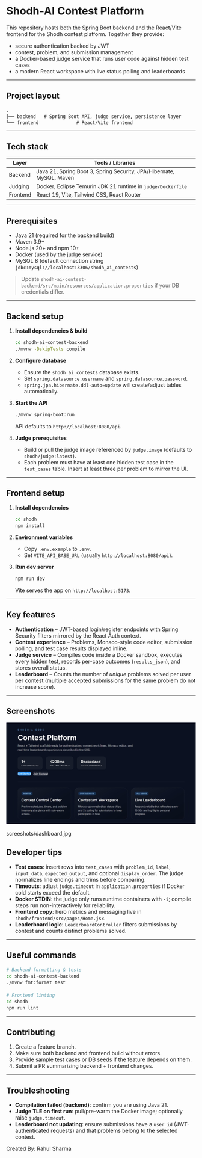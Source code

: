 # Shodh-AI Contest Platform 

This repository hosts both the Spring Boot backend and the React/Vite frontend for the Shodh contest platform.  Together they provide:

- secure authentication backed by JWT
- contest, problem, and submission management
- a Docker-based judge service that runs user code against hidden test cases
- a modern React workspace with live status polling and leaderboards

---

## Project layout

```
.
├── backend   # Spring Boot API, judge service, persistence layer
└── frontend              # React/Vite frontend
```

---

## Tech stack

| Layer      | Tools / Libraries |
|------------|-------------------|
| Backend    | Java 21, Spring Boot 3, Spring Security, JPA/Hibernate, MySQL, Maven |
| Judging    | Docker, Eclipse Temurin JDK 21 runtime in `judge/Dockerfile` |
| Frontend   | React 19, Vite, Tailwind CSS, React Router |

---

## Prerequisites

- Java 21 (required for the backend build)
- Maven 3.9+
- Node.js 20+ and npm 10+
- Docker (used by the judge service)
- MySQL 8 (default connection string `jdbc:mysql://localhost:3306/shodh_ai_contests`)

> Update `shodh-ai-contest-backend/src/main/resources/application.properties` if your DB credentials differ.

---

## Backend setup

1. **Install dependencies & build**
   ```bash
   cd shodh-ai-contest-backend
   ./mvnw -DskipTests compile
   ```

2. **Configure database**
   - Ensure the `shodh_ai_contests` database exists.
   - Set `spring.datasource.username` and `spring.datasource.password`.
   - `spring.jpa.hibernate.ddl-auto=update` will create/adjust tables automatically.

3. **Start the API**
   ```bash
   ./mvnw spring-boot:run
   ```
   API defaults to `http://localhost:8080/api`.

4. **Judge prerequisites**
   - Build or pull the judge image referenced by `judge.image` (defaults to `shodh/judge:latest`).
   - Each problem must have at least one hidden test case in the `test_cases` table. Insert at least three per problem to mirror the UI.

---

## Frontend setup

1. **Install dependencies**
   ```bash
   cd shodh
   npm install
   ```

2. **Environment variables**
   - Copy `.env.example` to `.env`.
   - Set `VITE_API_BASE_URL` (usually `http://localhost:8080/api`).

3. **Run dev server**
   ```bash
   npm run dev
   ```
   Vite serves the app on `http://localhost:5173`.

---

## Key features

- **Authentication** – JWT-based login/register endpoints with Spring Security filters mirrored by the React Auth context.
- **Contest experience** – Problems, Monaco-style code editor, submission polling, and test case results displayed inline.
- **Judge service** – Compiles code inside a Docker sandbox, executes every hidden test, records per-case outcomes (`results_json`), and stores overall status.
- **Leaderboard** – Counts the number of *unique* problems solved per user per contest (multiple accepted submissions for the same problem do not increase score).

---

## Screenshots 
![DashBoard](screeshots/dashboard.jpg)

screeshots/dashboard.jpg

## Developer tips

- **Test cases**: insert rows into `test_cases` with `problem_id`, `label`, `input_data`, `expected_output`, and optional `display_order`. The judge normalizes line endings and trims before comparing.
- **Timeouts**: adjust `judge.timeout` in `application.properties` if Docker cold starts exceed the default.
- **Docker STDIN**: the judge only runs runtime containers with `-i`; compile steps run non-interactively for reliability.
- **Frontend copy**: hero metrics and messaging live in `shodh/frontend/src/pages/Home.jsx`.
- **Leaderboard logic**: `LeaderboardController` filters submissions by contest and counts distinct problems solved.

---

## Useful commands

```bash
# Backend formatting & tests
cd shodh-ai-contest-backend
./mvnw fmt:format test

# Frontend linting
cd shodh
npm run lint
```

---




## Contributing

1. Create a feature branch.
2. Make sure both backend and frontend build without errors.
3. Provide sample test cases or DB seeds if the feature depends on them.
4. Submit a PR summarizing backend + frontend changes.

---

## Troubleshooting

- **Compilation failed (backend)**: confirm you are using Java 21.
- **Judge TLE on first run**: pull/pre-warm the Docker image; optionally raise `judge.timeout`.
- **Leaderboard not updating**: ensure submissions have a `user_id` (JWT-authenticated requests) and that problems belong to the selected contest.

Created By: Rahul Sharma
